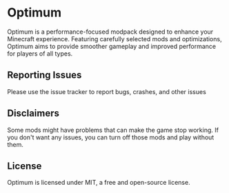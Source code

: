 # Optimum
Optimum is a performance-focused modpack designed to enhance your Minecraft experience. Featuring carefully selected mods and optimizations, Optimum aims to provide smoother gameplay and improved performance for players of all types.

## Reporting Issues
Please use the issue tracker to report bugs, crashes, and other issues

## Disclaimers
Some mods might have problems that can make the game stop working. If you don't want any issues, you can turn off those mods and play without them.

## License
Optimum is licensed under MIT, a free and open-source license.
